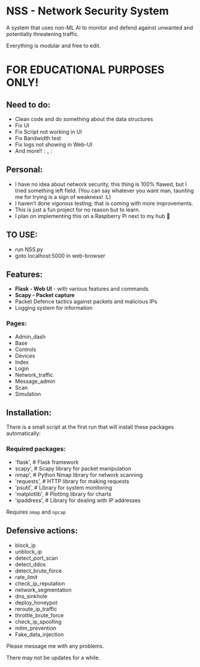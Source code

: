 
# NSS - Network Security System

A system that uses non-ML AI to monitor and defend against unwanted and potentially threatening traffic.

Everything is modular and free to edit.


# FOR EDUCATIONAL PURPOSES ONLY!


## Need to do:
- Clean code and do something about the data structures
- Fix UI
- Fix Script not working in UI
- Fix Bandwidth test
- Fix logs not showing in Web-UI
- And more!! : _ :

## Personal:
- I have no idea about network security, this thing is 100% flawed, but I tried something left field. (You can say whatever you want man, taunting me for trying is a sign of weakness! :L)
- I haven’t done vigorous testing; that is coming with more improvements.
- This is just a fun project for no reason but to learn.
- I plan on implementing this on a Raspberry Pi next to my hub 🙂

## TO USE:
- run NSS.py
- goto localhost:5000 in web-browser

## Features:
- **Flask - Web UI** - with various features and commands
- **Scapy - Packet capture**
- Packet Defence tactics against packets and malicious IPs
- Logging system for information

### Pages:
- Admin_dash
- Base
- Controls
- Devices
- Index
- Login
- Network_traffic
- Message_admin
- Scan
- Simulation


## Installation:
There is a small script at the first run that will install these packages automatically:

### Required packages:
- 'flask',  # Flask framework
- scapy',  # Scapy library for packet manipulation
- nmap',  # Python Nmap library for network scanning
- 'requests',  # HTTP library for making requests
- 'psutil',  # Library for system monitoring
- 'matplotlib',  # Plotting library for charts
- 'ipaddress',  # Library for dealing with IP addresses

Requires `nmap` and `npcap`

## Defensive actions:
- block_ip
- unblock_ip
- detect_port_scan
- detect_ddos
- detect_brute_force
- rate_limit
- check_ip_reputation
- network_segmentation
- dns_sinkhole
- deploy_honeypot
- reroute_ip_traffic
- throttle_brute_force
- check_ip_spoofing
- mitm_prevention
- Fake_data_injection

Please message me with any problems.

There may not be updates for a while.
